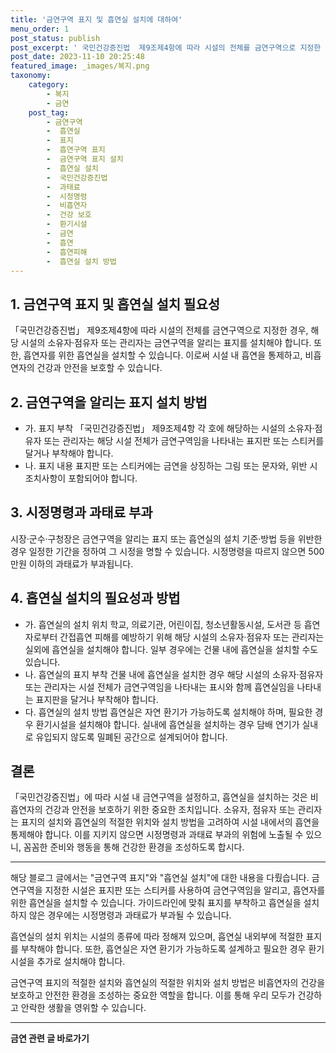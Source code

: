 ```yaml
---
title: '금연구역 표지 및 흡연실 설치에 대하여'
menu_order: 1
post_status: publish
post_excerpt: ' 국민건강증진법  제9조제4항에 따라 시설의 전체를 금연구역으로 지정한 경우, 해당 시설의 소유자 점유자 또는 관리자는 금연구역을 알리는 표지를 설치해야 합니다. 또한, 흡연자를 위한 흡연실을 설치할 수 있습니다. 이로써 시설 내 흡연을 통제하고, 비흡연자의 건강과 안전을 보호할 수 있습니다.'
post_date: 2023-11-10 20:25:48
featured_image: _images/복지.png
taxonomy:
    category:
        - 복지
        - 금연
    post_tag:
        - 금연구역
        -  흡연실
        -  표지
        -  흡연구역 표지
        -  금연구역 표지 설치
        -  흡연실 설치
        -  국민건강증진법
        -  과태료
        -  시정명령
        -  비흡연자
        -  건강 보호
        -  환기시설
        -  금연
        -  흡연
        -  흡연피해
        -  흡연실 설치 방법
---
```



## 1. 금연구역 표지 및 흡연실 설치 필요성

「국민건강증진법」 제9조제4항에 따라 시설의 전체를 금연구역으로 지정한 경우, 해당 시설의 소유자·점유자 또는 관리자는 금연구역을 알리는 표지를 설치해야 합니다. 또한, 흡연자를 위한 흡연실을 설치할 수 있습니다. 이로써 시설 내 흡연을 통제하고, 비흡연자의 건강과 안전을 보호할 수 있습니다.

## 2. 금연구역을 알리는 표지 설치 방법

- 가. 표지 부착
「국민건강증진법」 제9조제4항 각 호에 해당하는 시설의 소유자·점유자 또는 관리자는 해당 시설 전체가 금연구역임을 나타내는 표지판 또는 스티커를 달거나 부착해야 합니다.
- 나. 표지 내용
표지판 또는 스티커에는 금연을 상징하는 그림 또는 문자와, 위반 시 조치사항이 포함되어야 합니다.

## 3. 시정명령과 과태료 부과

시장·군수·구청장은 금연구역을 알리는 표지 또는 흡연실의 설치 기준·방법 등을 위반한 경우 일정한 기간을 정하여 그 시정을 명할 수 있습니다. 시정명령을 따르지 않으면 500만원 이하의 과태료가 부과됩니다.

## 4. 흡연실 설치의 필요성과 방법

- 가. 흡연실의 설치 위치
학교, 의료기관, 어린이집, 청소년활동시설, 도서관 등 흡연자로부터 간접흡연 피해를 예방하기 위해 해당 시설의 소유자·점유자 또는 관리자는 실외에 흡연실을 설치해야 합니다. 일부 경우에는 건물 내에 흡연실을 설치할 수도 있습니다.
- 나. 흡연실의 표지 부착
건물 내에 흡연실을 설치한 경우 해당 시설의 소유자·점유자 또는 관리자는 시설 전체가 금연구역임을 나타내는 표시와 함께 흡연실임을 나타내는 표지판을 달거나 부착해야 합니다.
- 다. 흡연실의 설치 방법
흡연실은 자연 환기가 가능하도록 설치해야 하며, 필요한 경우 환기시설을 설치해야 합니다. 실내에 흡연실을 설치하는 경우 담배 연기가 실내로 유입되지 않도록 밀폐된 공간으로 설계되어야 합니다.

## 결론

「국민건강증진법」에 따라 시설 내 금연구역을 설정하고, 흡연실을 설치하는 것은 비흡연자의 건강과 안전을 보호하기 위한 중요한 조치입니다. 소유자, 점유자 또는 관리자는 표지의 설치와 흡연실의 적절한 위치와 설치 방법을 고려하여 시설 내에서의 흡연을 통제해야 합니다. 이를 지키지 않으면 시정명령과 과태료 부과의 위험에 노출될 수 있으니, 꼼꼼한 준비와 행동을 통해 건강한 환경을 조성하도록 합시다.

---
해당 블로그 글에서는 "금연구역 표지"와 "흡연실 설치"에 대한 내용을 다뤘습니다. 금연구역을 지정한 시설은 표지판 또는 스티커를 사용하여 금연구역임을 알리고, 흡연자를 위한 흡연실을 설치할 수 있습니다. 가이드라인에 맞춰 표지를 부착하고 흡연실을 설치하지 않은 경우에는 시정명령과 과태료가 부과될 수 있습니다.

흡연실의 설치 위치는 시설의 종류에 따라 정해져 있으며, 흡연실 내외부에 적절한 표지를 부착해야 합니다. 또한, 흡연실은 자연 환기가 가능하도록 설계하고 필요한 경우 환기시설을 추가로 설치해야 합니다.

금연구역 표지의 적절한 설치와 흡연실의 적절한 위치와 설치 방법은 비흡연자의 건강을 보호하고 안전한 환경을 조성하는 중요한 역할을 합니다. 이를 통해 우리 모두가 건강하고 안락한 생활을 영위할 수 있습니다.
<!-- wp:separator -->
<hr class="wp-block-separator has-alpha-channel-opacity"/>
<!-- /wp:separator -->

<!-- wp:group {"backgroundColor":"base","layout":{"type":"constrained"}} -->
<div class="wp-block-group has-base-background-color has-background"><!-- wp:paragraph {"align":"center","fontSize":"medium"} -->
<p class="has-text-align-center has-large-font-size"><strong>금연 관련 글 바로가기</strong></p>
<!-- /wp:paragraph -->


<!-- wp:latest-posts
{"categories":[{"id":15153,"count":19,"description":"","link":"https://uknowlaw.com/category/%ea%b8%88%ec%97%b0/","name":"금연","slug":"금연","taxonomy":"category","parent":0,"meta":[],"_links":{"self":[{"href":"https://uknowlaw.com/wp-json/wp/v2/categories/15153"}],"collection":[{"href":"https://uknowlaw.com/wp-json/wp/v2/categories"}],"about":[{"href":"https://uknowlaw.com/wp-json/wp/v2/taxonomies/category"}],"wp:post_type":[{"href":"https://uknowlaw.com/wp-json/wp/v2/posts?categories=15153"}],"curies":[{"name":"wp","href":"https://api.w.org/{rel}","templated":true}]}}],"postsToShow":100,"excerptLength":28,"postLayout":"grid","columns":2,"featuredImageAlign":"left","featuredImageSizeSlug":"large","fontSize":"small"} /--></div>
<!-- /wp:group -->